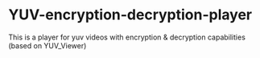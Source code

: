 # YUV-encryption-decryption-player
This is a player for yuv videos with encryption &amp; decryption capabilities (based on YUV_Viewer)
